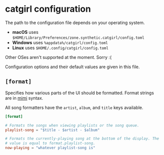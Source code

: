 # catgirl configuration

The path to the configuration file depends on your operating system.

- **macOS** uses `$HOME/Library/Preferences/zone.synthetic.catgirl/config.toml`
- **Windows** uses `%appdata%/catgirl/config.toml`
- **Linux** uses `$HOME/.config/catgirl/config.toml`

Other OSes aren't supported at the moment. Sorry :(

Configuration options and their default values are given in this file.

## `[format]`

Specifies how various parts of the UI should be formatted. Format strings are in
[mimi](../mimi/README.md) syntax.

All song formatters have the `artist`, `album`, and `title` keys available.

```toml
[format]

# Formats the songs when viewing playlists or the song queue.
playlist-song = "$title - $artist - $album"

# Formats the currently-playing song at the bottom of the display. The default
# value is equal to format.playlist-song.
now-playing = "whatever playlist-song is"
```

